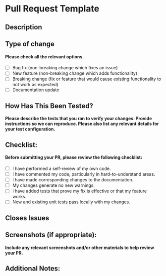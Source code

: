 # Pull Request Template

## Description


## Type of change
#### Please check all the relevant options.

- [ ] Bug fix (non-breaking change which fixes an issue)
- [ ] New feature (non-breaking change which adds functionality)
- [ ] Breaking change (fix or feature that would cause existing functionality to not work as expected)
- [ ] Documentation update

## How Has This Been Tested?
#### Please describe the tests that you ran to verify your changes. Provide instructions so we can reproduce. Please also list any relevant details for your test configuration.


## Checklist:
#### Before submitting your PR, please review the following checklist:

- [ ] I have performed a self-review of my own code.
- [ ] I have commented my code, particularly in hard-to-understand areas.
- [ ] I have made corresponding changes to the documentation.
- [ ] My changes generate no new warnings.
- [ ] I have added tests that prove my fix is effective or that my feature works.
- [ ] New and existing unit tests pass locally with my changes.

## Closes Issues

## Screenshots (if appropriate):
#### Include any relevant screenshots and/or other materials to help review your PR.

## Additional Notes:

